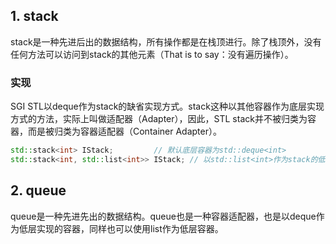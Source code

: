 ## 1. stack
stack是一种先进后出的数据结构，所有操作都是在栈顶进行。除了栈顶外，没有任何方法可以访问到stack的其他元素（That is to say：没有遍历操作）。

### 实现
SGI STL以deque作为stack的缺省实现方式。stack这种以其他容器作为底层实现方式的方法，实际上叫做适配器（Adapter），因此，STL stack并不被归类为容器，而是被归类为容器适配器（Container Adapter）。

```C++
std::stack<int> IStack;			// 默认底层容器为std::deque<int>
std::stack<int, std::list<int>> IStack;	// 以std::list<int>作为stack的低层容器
```

## 2. queue
queue是一种先进先出的数据结构。queue也是一种容器适配器，也是以deque作为低层实现的容器，同样也可以使用list作为低层容器。
